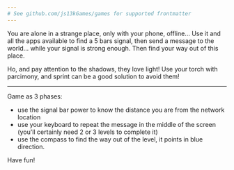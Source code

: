 ```yaml
---
# See github.com/js13kGames/games for supported frontmatter
---
```

You are alone in a strange place, only with your phone, offline...
Use it and all the apps available to find a 5 bars signal, then send a message to the world... while your signal is strong enough.
Then find your way out of this place.

Ho, and pay attention to the shadows, they love light! Use your torch with parcimony, and sprint can be a good solution to avoid them!

-----

Game as 3 phases:
- use the signal bar power to know the distance you are from the network location
- use your keyboard to repeat the message in the middle of the screen (you'll certainly need 2 or 3 levels to complete it)
- use the compass to find the way out of the level, it points in blue direction.

Have fun!